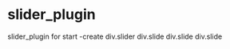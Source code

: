# slider_plugin
slider_plugin
for start 
-create div.slider
            div.slide
            div.slide
            div.slide
            
